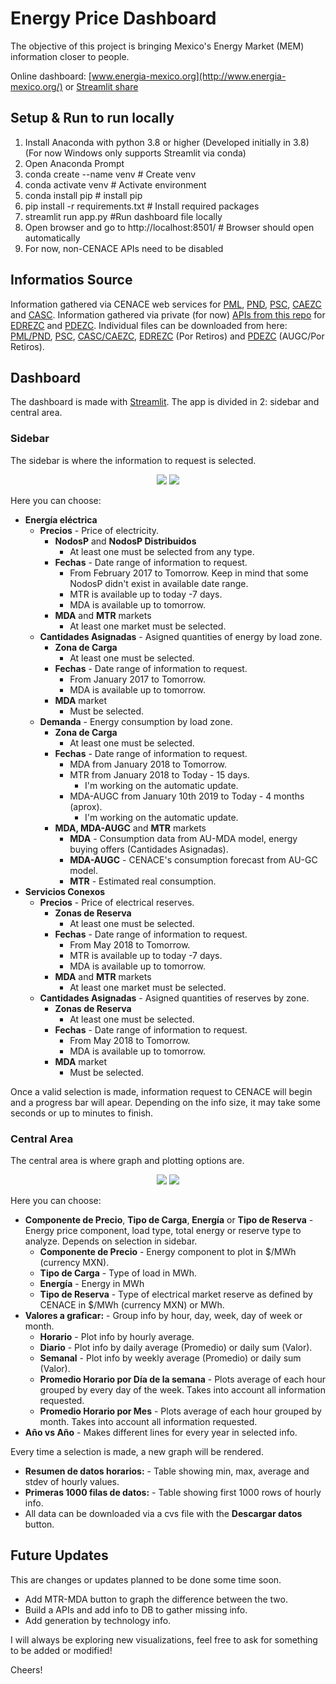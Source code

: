 # Energy Price Dashboard

The objective of this project is bringing Mexico's Energy Market  (MEM) information closer to people.

Online dashboard: [www.energia-mexico.org](http://www.energia-mexico.org/) or [Streamlit share](https://share.streamlit.io/angelcarballocremades/energy-price-dashboard/app.py)

## Setup & Run to run locally
1. Install Anaconda with python 3.8 or higher (Developed initially in 3.8) (For now Windows only supports Streamlit via conda)
2. Open Anaconda Prompt
3. conda create --name venv # Create venv
4. conda activate venv # Activate environment
5. conda install pip # install pip
6. pip install -r requirements.txt # Install required packages
7. streamlit run app.py #Run dashboard file locally
8. Open browser and go to http://localhost:8501/ # Browser should open automatically
9. For now, non-CENACE APIs need to be disabled

## Informatios Source
Information gathered via CENACE web services for [PML](https://www.cenace.gob.mx/DocsMEM/2020-01-14%20Manual%20T%C3%A9cnico%20SW-PML.pdf), [PND](https://www.cenace.gob.mx/DocsMEM/2020-01-14%20Manual%20T%C3%A9cnico%20SW-PEND.pdf), [PSC](https://www.cenace.gob.mx/DocsMEM/2020-01-14%20Manual%20T%C3%A9cnico%20SW-PSC.pdf), [CAEZC](https://www.cenace.gob.mx/DocsMEM/2020-01-14%20Manual%20T%C3%A9cnico%20SW-CAEZC.pdf) and [CASC](https://www.cenace.gob.mx/DocsMEM/2020-01-14%20Manual%20T%C3%A9cnico%20SW-CASC.pdf).
Information gathered via private (for now) [APIs from this repo](https://github.com/AngelCarballoCremades/CENACE-RDS-API) for [EDREZC](https://github.com/AngelCarballoCremades/CENACE-RDS-API/tree/main/SWEDREZC) and [PDEZC](https://github.com/AngelCarballoCremades/CENACE-RDS-API/tree/main/SWPDEZC). Individual files can be downloaded from here: [PML/PND](https://www.cenace.gob.mx/Paginas/SIM/Reportes/PreciosEnergiaSisMEM.aspx), [PSC](https://www.cenace.gob.mx/Paginas/SIM/Reportes/ServiciosConexosSisMEM.aspx), [CASC/CAEZC](https://www.cenace.gob.mx/Paginas/SIM/Reportes/CantidadesAsignadasMDA.aspx), [EDREZC](https://www.cenace.gob.mx/Paginas/SIM/Reportes/EstimacionDemandaReal.aspx) (Por Retiros) and [PDEZC](https://www.cenace.gob.mx/Paginas/SIM/Reportes/PronosticosDemanda.aspx) (AUGC/Por Retiros).


## Dashboard
The dashboard is made with [Streamlit](https://streamlit.io/). 
The app is divided in 2: sidebar and central area.

### Sidebar
The sidebar is where the information to request is selected.

<p align="center">
  <img src=./images/sidebar.png/>
  <img src=./images/sidebar2.png/>
</p>

Here you can choose:
* **Energía eléctrica**
    * **Precios** - Price of electricity.
        * **NodosP** and **NodosP Distribuidos** 
            * At least one must be selected from any type.
        * **Fechas** - Date range of information to request. 
            * From February 2017 to Tomorrow. Keep in mind that some NodosP didn't exist in available date range.
            * MTR is available up to today -7 days.
            * MDA is available up to tomorrow.
        * **MDA** and **MTR** markets
            * At least one market must be selected.
    * **Cantidades Asignadas** - Asigned quantities of energy by load zone.
        * **Zona de Carga** 
            * At least one must be selected.
        * **Fechas** - Date range of information to request. 
            * From January 2017 to Tomorrow.
            * MDA is available up to tomorrow.
        * **MDA** market
            * Must be selected.
    * **Demanda** - Energy consumption by load zone.
        * **Zona de Carga** 
            * At least one must be selected.
        * **Fechas** - Date range of information to request. 
            * MDA from January 2018 to Tomorrow.
            * MTR from January 2018 to Today - 15 days.
                * I'm working on the automatic update.
            * MDA-AUGC from January 10th 2019 to Today - 4 months (aprox).
                * I'm working on the automatic update.
        * **MDA, MDA-AUGC** and **MTR** markets
            * **MDA** - Consumption data from AU-MDA model, energy buying offers (Cantidades Asignadas).
            * **MDA-AUGC** - CENACE's consumption forecast from AU-GC model.
            * **MTR** - Estimated real consumption.
* **Servicios Conexos**
    * **Precios** - Price of electrical reserves.
        * **Zonas de Reserva** 
            * At least one must be selected.
        * **Fechas** - Date range of information to request. 
            * From May 2018 to Tomorrow.
            * MTR is available up to today -7 days.
            * MDA is available up to tomorrow.
        * **MDA** and **MTR** markets
            * At least one market must be selected.
    * **Cantidades Asignadas** - Asigned quantities of reserves by zone.
        * **Zonas de Reserva** 
            * At least one must be selected.
        * **Fechas** - Date range of information to request. 
            * From May 2018 to Tomorrow.
            * MDA is available up to tomorrow.
        * **MDA** market
            * Must be selected.
    
Once a valid selection is made, information request to CENACE will begin and a progress bar will apear. Depending on the info size, it may take some seconds or up to minutes to finish.

### Central Area
The central area is where graph and plotting options are.

<p align="center">
  <img src=./images/central_top.png/>
  <img src=./images/central_down.png/>
</p>

Here you can choose:
* **Componente de Precio**, **Tipo de Carga**, **Energía** or **Tipo de Reserva** - Energy price component, load type, total energy or reserve type to analyze. Depends on selection in sidebar.
    * **Componente de Precio** - Energy component to plot in $/MWh (currency MXN).
    * **Tipo de Carga** - Type of load in MWh.
    * **Energía** - Energy in MWh
    * **Tipo de Reserva** - Type of electrical market reserve as defined by CENACE in $/MWh (currency MXN) or MWh.
* **Valores a graficar:** - Group info by hour, day, week, day of week or month.
    * **Horario** - Plot info by hourly average.
    * **Diario** - Plot info by daily average (Promedio) or daily sum (Valor).
    * **Semanal** - Plot info by weekly average (Promedio) or daily sum (Valor).
    * **Promedio Horario por Día de la semana** - Plots average of each hour grouped by every day of the week. Takes into account all information requested.
    * **Promedio Horario por Mes** - Plots average of each hour grouped by month. Takes into account all information requested.
* **Año vs Año** - Makes different lines for every year in selected info.

Every time a selection is made, a new graph will be rendered.

* **Resumen de datos horarios:** - Table showing min, max, average and stdev of hourly values.
* **Primeras 1000 filas de datos:** - Table showing first 1000 rows of hourly info.
* All data can be downloaded via a cvs file with the **Descargar datos** button.

## Future Updates
This are changes or updates planned to be done some time soon.
* Add MTR-MDA button to graph the difference between the two.
* Build a APIs and add info to DB to gather missing info.
* Add generation by technology info.

I will always be exploring new visualizations, feel free to ask for something to be added or modified!

Cheers!
